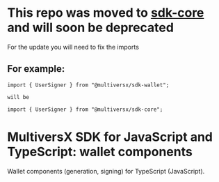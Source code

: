 # This repo was moved to [sdk-core](https://www.npmjs.com/package/@multiversx/sdk-core) and will soon be deprecated
For the update you will need to fix the imports 

## For example:
``` 
import { UserSigner } from "@multiversx/sdk-wallet";

will be 

import { UserSigner } from "@multiversx/sdk-core";

```

# MultiversX SDK for JavaScript and TypeScript: wallet components

Wallet components (generation, signing) for TypeScript (JavaScript).
